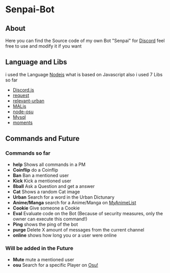 # Senpai-Bot

## About
Here you can find the Source code of my own Bot "Senpai" for [Discord](https://discordapp.com/) feel free to use and modify it if you want


## Language and Libs

i used the Language [Nodejs](https://nodejs.org/en/) what is based on Javascript also i used 7 Libs so far
- [Discord.js](https://nodejs.org)
- [request](https://github.com/request/request)
- [relevant-urban](https://www.npmjs.com/package/relevant-urban)
- [MALjs](https://github.com/ricklancee/maljs)
- [node-osu](https://www.npmjs.com/package/node-osu)
- [Mysql](https://github.com/mysqljs/mysql)
- [moments](https://www.npmjs.com/package/moment)

## Commands and Future

### Commands so far

- **help** Shows all commands in a PM
- **Coinflip** do a Coinflip
- **Ban** Ban a mentioned user
- **Kick** Kick a mentioned user
- **8ball** Ask a Question and get a answer
- **Cat** Shows a random Cat image
- **Urban** Search for a word in the Urban Dictunary
- **Anime/Manga** search for a Anime/Manga on [MyAnimeList](https://myanimelist.net/)
- **Cookie** Give someone a Cookie
- **Eval** Evaluate code on the Bot (Because of security measures, only the owner can execute this command!)
- **Ping** shows the ping of the bot
- **purge** Delete X amount of messages from the current channel 
- **online** shows how long you or a user were online


### Will be added in the Future

- **Mute** mute a mentioned user
- **osu** Search for a specific Player on [Osu!](https://osu.ppy.sh)
